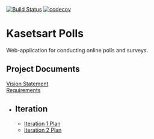 [![Build Status](https://travis-ci.org/bleachjade/ku-polls.svg?branch=master)](https://travis-ci.org/bleachjade/ku-polls)
[![codecov](https://codecov.io/gh/bleachjade/ku-polls/branch/master/graph/badge.svg?token=A7WEJ154T1)](undefined)

# Kasetsart Polls
Web-application for conducting online polls and surveys.

## Project Documents

[Vision Statement](../../wiki/Vision%20Statement)    
[Requirements](../../wiki/Requirements)    
- ## Iteration
    - [Iteration 1 Plan](../../wiki/Iteration%201%20Plan)
    - [Iteration 2 Plan](../../wiki/Iteration%202%20Plan)
